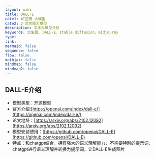 ```yaml
---
layout: wiki
title: DALL-E
cate1: AI应用-大模型
cate2: 2-文生图大模型
description: 文本大模型介绍
keywords: 文生图, DALL-E，stable diffusion，midjourny
type:
link:
mermaid: false
sequence: false
flow: false
mathjax: false
mindmap: false
mindmap2: false
---
```


## DALL-E介绍

- 模型类型：开源模型
- 官方介绍:[https://openai.com/index/dall-e/](https://openai.com/index/dall-e/)
- 论文地址：[https://arxiv.org/abs/2102.12092](https://arxiv.org/abs/2102.12092)
- 模型安装使用：[https://github.com/openai/DALL-E](https://github.com/openai/DALL-E)
- 特点：和chatgpt结合，拥有强大的语义理解能力，不需要特别的提示词，chatgpt进行语义理解并转换为提示词，让DALL-E生成图片
